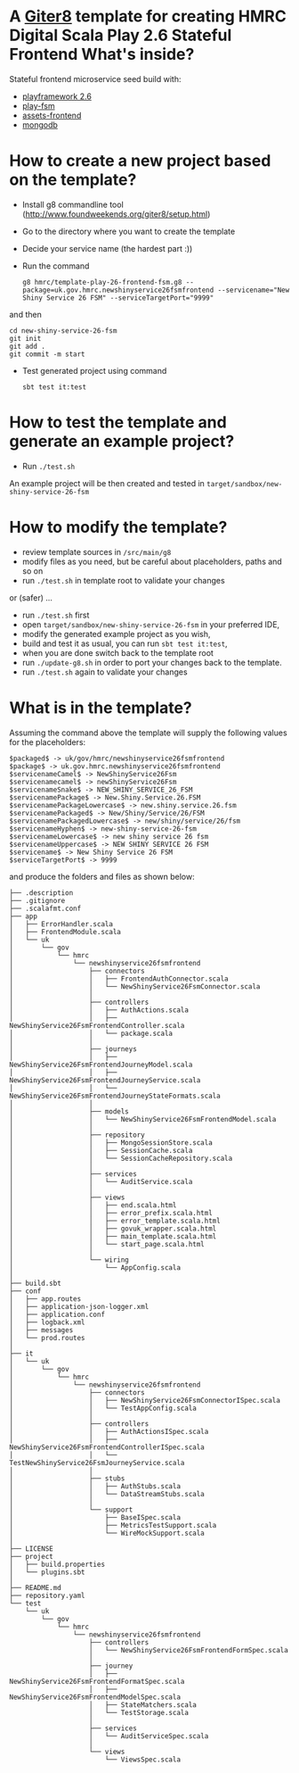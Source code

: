 A [Giter8](http://www.foundweekends.org/giter8/) template for creating HMRC Digital Scala Play 2.6 Stateful Frontend
What's inside?
==

Stateful frontend microservice seed build with:

* [playframework 2.6](https://www.playframework.com/documentation/2.6.x/Home)
* [play-fsm](https://github.com/hmrc/play-fsm)
* [assets-frontend](http://hmrc.github.io/assets-frontend/)
* [mongodb](https://www.mongodb.com/)



How to create a new project based on the template?
==

* Install g8 commandline tool (http://www.foundweekends.org/giter8/setup.html)
* Go to the directory where you want to create the template
* Decide your service name (the hardest part :))
* Run the command

    `g8 hmrc/template-play-26-frontend-fsm.g8 --package=uk.gov.hmrc.newshinyservice26fsmfrontend --servicename="New Shiny Service 26 FSM" --serviceTargetPort="9999"`
    
and then
    
    cd new-shiny-service-26-fsm
    git init
	git add .
	git commit -m start
  
* Test generated project using command 

    `sbt test it:test`
    

How to test the template and generate an example project?
==

* Run `./test.sh` 

An example project will be then created and tested in `target/sandbox/new-shiny-service-26-fsm`

How to modify the template?
==

 * review template sources in `/src/main/g8`
 * modify files as you need, but be careful about placeholders, paths and so on
 * run `./test.sh` in template root to validate your changes
 
or (safer) ...

* run `./test.sh` first
* open `target/sandbox/new-shiny-service-26-fsm` in your preferred IDE, 
* modify the generated example project as you wish, 
* build and test it as usual, you can run `sbt test it:test`,
* when you are done switch back to the template root
* run `./update-g8.sh` in order to port your changes back to the template.
* run `./test.sh` again to validate your changes

What is in the template?
==

Assuming the command above 
the template will supply the following values for the placeholders:

    $packaged$ -> uk/gov/hmrc/newshinyservice26fsmfrontend
	$package$ -> uk.gov.hmrc.newshinyservice26fsmfrontend
	$servicenameCamel$ -> NewShinyService26Fsm
	$servicenamecamel$ -> newShinyService26Fsm
	$servicenameSnake$ -> NEW_SHINY_SERVICE_26_FSM
	$servicenamePackage$ -> New.Shiny.Service.26.FSM
	$servicenamePackageLowercase$ -> new.shiny.service.26.fsm
	$servicenamePackaged$ -> New/Shiny/Service/26/FSM
	$servicenamePackagedLowercase$ -> new/shiny/service/26/fsm
	$servicenameHyphen$ -> new-shiny-service-26-fsm
	$servicenameLowercase$ -> new shiny service 26 fsm
	$servicenameUppercase$ -> NEW SHINY SERVICE 26 FSM
	$servicename$ -> New Shiny Service 26 FSM
	$serviceTargetPort$ -> 9999

and produce the folders and files as shown below:

    ├── .description
	├── .gitignore
	├── .scalafmt.conf
	├── app
	│   ├── ErrorHandler.scala
	│   ├── FrontendModule.scala
	│   └── uk
	│       └── gov
	│           └── hmrc
	│               └── newshinyservice26fsmfrontend
	│                   ├── connectors
	│                   │   ├── FrontendAuthConnector.scala
	│                   │   └── NewShinyService26FsmConnector.scala
	│                   │
	│                   ├── controllers
	│                   │   ├── AuthActions.scala
	│                   │   ├── NewShinyService26FsmFrontendController.scala
	│                   │   └── package.scala
	│                   │
	│                   ├── journeys
	│                   │   ├── NewShinyService26FsmFrontendJourneyModel.scala
	│                   │   ├── NewShinyService26FsmFrontendJourneyService.scala
	│                   │   └── NewShinyService26FsmFrontendJourneyStateFormats.scala
	│                   │
	│                   ├── models
	│                   │   └── NewShinyService26FsmFrontendModel.scala
	│                   │
	│                   ├── repository
	│                   │   ├── MongoSessionStore.scala
	│                   │   ├── SessionCache.scala
	│                   │   └── SessionCacheRepository.scala
	│                   │
	│                   ├── services
	│                   │   └── AuditService.scala
	│                   │
	│                   ├── views
	│                   │   ├── end.scala.html
	│                   │   ├── error_prefix.scala.html
	│                   │   ├── error_template.scala.html
	│                   │   ├── govuk_wrapper.scala.html
	│                   │   ├── main_template.scala.html
	│                   │   └── start_page.scala.html
	│                   │
	│                   └── wiring
	│                       └── AppConfig.scala
	│
	├── build.sbt
	├── conf
	│   ├── app.routes
	│   ├── application-json-logger.xml
	│   ├── application.conf
	│   ├── logback.xml
	│   ├── messages
	│   └── prod.routes
	│
	├── it
	│   └── uk
	│       └── gov
	│           └── hmrc
	│               └── newshinyservice26fsmfrontend
	│                   ├── connectors
	│                   │   ├── NewShinyService26FsmConnectorISpec.scala
	│                   │   └── TestAppConfig.scala
	│                   │
	│                   ├── controllers
	│                   │   ├── AuthActionsISpec.scala
	│                   │   ├── NewShinyService26FsmFrontendControllerISpec.scala
	│                   │   └── TestNewShinyService26FsmJourneyService.scala
	│                   │
	│                   ├── stubs
	│                   │   ├── AuthStubs.scala
	│                   │   └── DataStreamStubs.scala
	│                   │
	│                   └── support
	│                       ├── BaseISpec.scala
	│                       ├── MetricsTestSupport.scala
	│                       └── WireMockSupport.scala
	│
	├── LICENSE
	├── project
	│   ├── build.properties
	│   └── plugins.sbt
	│
	├── README.md
	├── repository.yaml
	└── test
	    └── uk
	        └── gov
	            └── hmrc
	                └── newshinyservice26fsmfrontend
	                    ├── controllers
	                    │   └── NewShinyService26FsmFrontendFormSpec.scala
	                    │
	                    ├── journey
	                    │   ├── NewShinyService26FsmFrontendFormatSpec.scala
	                    │   ├── NewShinyService26FsmFrontendModelSpec.scala
	                    │   ├── StateMatchers.scala
	                    │   └── TestStorage.scala
	                    │
	                    ├── services
	                    │   └── AuditServiceSpec.scala
	                    │
	                    └── views
	                        └── ViewsSpec.scala